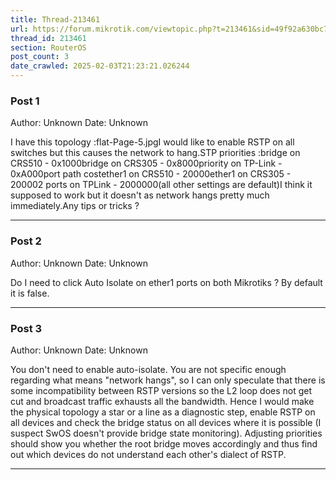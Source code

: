 ```yaml
---
title: Thread-213461
url: https://forum.mikrotik.com/viewtopic.php?t=213461&sid=49f92a630bc7970d8ca50523be880e8f
thread_id: 213461
section: RouterOS
post_count: 3
date_crawled: 2025-02-03T21:23:21.026244
---
```


### Post 1
Author: Unknown
Date: Unknown

I have this topology :flat-Page-5.jpgI would like to enable RSTP on all switches but this causes the network to hang.STP priorities :bridge on CRS510 - 0x1000bridge on CRS305 - 0x8000priority on TP-Link - 0xA000port path costether1 on CRS510 - 20000ether1 on CRS305 - 200002 ports on TPLink - 2000000(all other settings are default)I think it supposed to work but it doesn't as network hangs pretty much immediately.Any tips or tricks ?

---
### Post 2
Author: Unknown
Date: Unknown

Do I need to click Auto Isolate on ether1 ports on both Mikrotiks ? By default it is false.

---
### Post 3
Author: Unknown
Date: Unknown

You don't need to enable auto-isolate. You are not specific enough regarding what means "network hangs", so I can only speculate that there is some incompatibility between RSTP versions so the L2 loop does not get cut and broadcast traffic exhausts all the bandwidth. Hence I would make the physical topology a star or a line as a diagnostic step, enable RSTP on all devices and check the bridge status on all devices where it is possible (I suspect SwOS doesn't provide bridge state monitoring). Adjusting priorities should show you whether the root bridge moves accordingly and thus find out which devices do not understand each other's dialect of RSTP.

---
